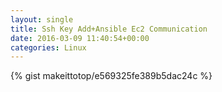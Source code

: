 ```yaml
---
layout: single                                                                                                              
title: Ssh Key Add+Ansible Ec2 Communication                                                                                                                       
date: 2016-03-09 11:40:54+00:00                                                                                                                        
categories: Linux                                                                                                                
---                                                                                                                              
```


{% gist makeittotop/e569325fe389b5dac24c %}                                                                                                           


